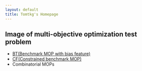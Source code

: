 ```yaml
---
layout: default
title: Tomtkg's Homepage
---
```


## Image of multi-objective optimization test problem
* [BT(Benchmark MOP with bias feature)](./image/BT)
* [CF(Constrained benchmark MOP)](./image/CF)
* Combinatorial MOPs

